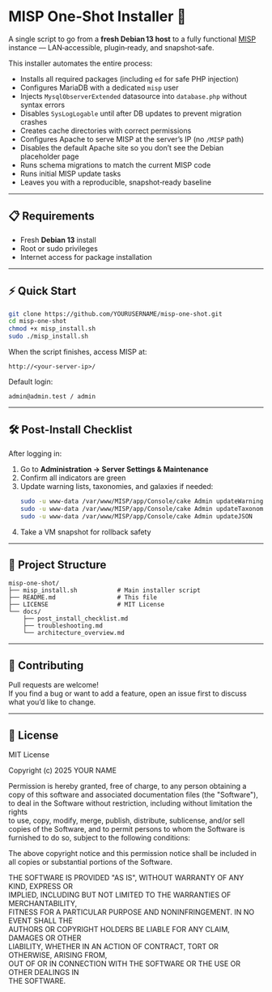 # MISP One‑Shot Installer 🚀

A single script to go from a **fresh Debian 13 host** to a fully functional [MISP](https://www.misp-project.org/) instance — LAN‑accessible, plugin‑ready, and snapshot‑safe.

This installer automates the entire process:
- Installs all required packages (including `ed` for safe PHP injection)
- Configures MariaDB with a dedicated `misp` user
- Injects `MysqlObserverExtended` datasource into `database.php` without syntax errors
- Disables `SysLogLogable` until after DB updates to prevent migration crashes
- Creates cache directories with correct permissions
- Configures Apache to serve MISP at the server’s IP (no `/MISP` path)
- Disables the default Apache site so you don’t see the Debian placeholder page
- Runs schema migrations to match the current MISP code
- Runs initial MISP update tasks
- Leaves you with a reproducible, snapshot‑ready baseline

---

## 📋 Requirements

- Fresh **Debian 13** install
- Root or sudo privileges
- Internet access for package installation

---

## ⚡ Quick Start

```bash
git clone https://github.com/YOURUSERNAME/misp-one-shot.git
cd misp-one-shot
chmod +x misp_install.sh
sudo ./misp_install.sh
```

When the script finishes, access MISP at:

```
http://<your-server-ip>/
```

Default login:
```
admin@admin.test / admin
```

---

## 🛠 Post‑Install Checklist

After logging in:

1. Go to **Administration → Server Settings & Maintenance**
2. Confirm all indicators are green
3. Update warning lists, taxonomies, and galaxies if needed:
   ```bash
   sudo -u www-data /var/www/MISP/app/Console/cake Admin updateWarningLists
   sudo -u www-data /var/www/MISP/app/Console/cake Admin updateTaxonomies
   sudo -u www-data /var/www/MISP/app/Console/cake Admin updateJSON
   ```
4. Take a VM snapshot for rollback safety

---

## 📂 Project Structure

```
misp-one-shot/
├── misp_install.sh           # Main installer script
├── README.md                 # This file
├── LICENSE                   # MIT License
└── docs/
    ├── post_install_checklist.md
    ├── troubleshooting.md
    └── architecture_overview.md
```

---

## 🤝 Contributing

Pull requests are welcome!  
If you find a bug or want to add a feature, open an issue first to discuss what you’d like to change.

---

## 📜 License

MIT License

Copyright (c) 2025 YOUR NAME

Permission is hereby granted, free of charge, to any person obtaining a copy
of this software and associated documentation files (the "Software"), to deal
in the Software without restriction, including without limitation the rights  
to use, copy, modify, merge, publish, distribute, sublicense, and/or sell  
copies of the Software, and to permit persons to whom the Software is  
furnished to do so, subject to the following conditions:

The above copyright notice and this permission notice shall be included in  
all copies or substantial portions of the Software.

THE SOFTWARE IS PROVIDED "AS IS", WITHOUT WARRANTY OF ANY KIND, EXPRESS OR  
IMPLIED, INCLUDING BUT NOT LIMITED TO THE WARRANTIES OF MERCHANTABILITY,  
FITNESS FOR A PARTICULAR PURPOSE AND NONINFRINGEMENT. IN NO EVENT SHALL THE  
AUTHORS OR COPYRIGHT HOLDERS BE LIABLE FOR ANY CLAIM, DAMAGES OR OTHER  
LIABILITY, WHETHER IN AN ACTION OF CONTRACT, TORT OR OTHERWISE, ARISING FROM,  
OUT OF OR IN CONNECTION WITH THE SOFTWARE OR THE USE OR OTHER DEALINGS IN  
THE SOFTWARE.
